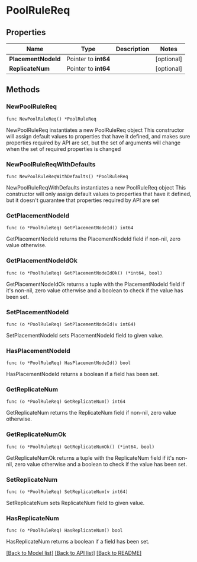 # PoolRuleReq

## Properties

Name | Type | Description | Notes
------------ | ------------- | ------------- | -------------
**PlacementNodeId** | Pointer to **int64** |  | [optional] 
**ReplicateNum** | Pointer to **int64** |  | [optional] 

## Methods

### NewPoolRuleReq

`func NewPoolRuleReq() *PoolRuleReq`

NewPoolRuleReq instantiates a new PoolRuleReq object
This constructor will assign default values to properties that have it defined,
and makes sure properties required by API are set, but the set of arguments
will change when the set of required properties is changed

### NewPoolRuleReqWithDefaults

`func NewPoolRuleReqWithDefaults() *PoolRuleReq`

NewPoolRuleReqWithDefaults instantiates a new PoolRuleReq object
This constructor will only assign default values to properties that have it defined,
but it doesn't guarantee that properties required by API are set

### GetPlacementNodeId

`func (o *PoolRuleReq) GetPlacementNodeId() int64`

GetPlacementNodeId returns the PlacementNodeId field if non-nil, zero value otherwise.

### GetPlacementNodeIdOk

`func (o *PoolRuleReq) GetPlacementNodeIdOk() (*int64, bool)`

GetPlacementNodeIdOk returns a tuple with the PlacementNodeId field if it's non-nil, zero value otherwise
and a boolean to check if the value has been set.

### SetPlacementNodeId

`func (o *PoolRuleReq) SetPlacementNodeId(v int64)`

SetPlacementNodeId sets PlacementNodeId field to given value.

### HasPlacementNodeId

`func (o *PoolRuleReq) HasPlacementNodeId() bool`

HasPlacementNodeId returns a boolean if a field has been set.

### GetReplicateNum

`func (o *PoolRuleReq) GetReplicateNum() int64`

GetReplicateNum returns the ReplicateNum field if non-nil, zero value otherwise.

### GetReplicateNumOk

`func (o *PoolRuleReq) GetReplicateNumOk() (*int64, bool)`

GetReplicateNumOk returns a tuple with the ReplicateNum field if it's non-nil, zero value otherwise
and a boolean to check if the value has been set.

### SetReplicateNum

`func (o *PoolRuleReq) SetReplicateNum(v int64)`

SetReplicateNum sets ReplicateNum field to given value.

### HasReplicateNum

`func (o *PoolRuleReq) HasReplicateNum() bool`

HasReplicateNum returns a boolean if a field has been set.


[[Back to Model list]](../README.md#documentation-for-models) [[Back to API list]](../README.md#documentation-for-api-endpoints) [[Back to README]](../README.md)


